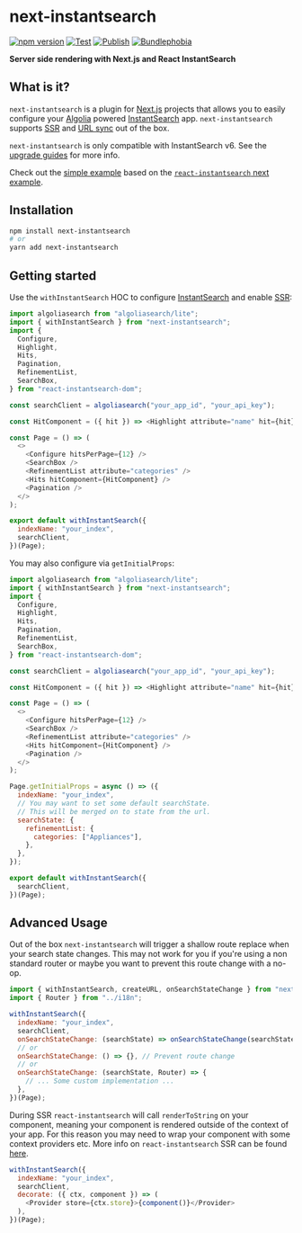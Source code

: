 # next-instantsearch

[![npm version](https://badge.fury.io/js/next-instantsearch.svg)](https://badge.fury.io/js/next-instantsearch)
[![Test](https://github.com/stuart-williams/next-instantsearch/workflows/Test/badge.svg)](https://github.com/stuart-williams/next-instantsearch/actions?query=workflow%3ATest)
[![Publish](https://github.com/stuart-williams/next-instantsearch/workflows/Publish/badge.svg)](https://github.com/stuart-williams/next-instantsearch/actions?query=workflow%3APublish)
[![Bundlephobia](https://badgen.net/bundlephobia/minzip/next-instantsearch)](https://bundlephobia.com/result?p=next-instantsearch)

**Server side rendering with Next.js and React InstantSearch**

## What is it?

`next-instantsearch` is a plugin for [Next.js](https://nextjs.org/) projects that allows you to easily configure your [Algolia](https://www.algolia.com/) powered [InstantSearch](https://www.algolia.com/doc/guides/building-search-ui/what-is-instantsearch/react/) app. `next-instantsearch` supports [SSR](https://www.algolia.com/doc/guides/building-search-ui/going-further/server-side-rendering/react/) and [URL sync](https://www.algolia.com/doc/guides/building-search-ui/going-further/routing-urls/react/) out of the box.

`next-instantsearch` is only compatible with InstantSearch v6. See the [upgrade guides](https://www.algolia.com/doc/guides/building-search-ui/upgrade-guides/react/) for more info.

Check out the [simple example](https://github.com/stuart-williams/next-instantsearch/tree/master/examples/simple) based on the [`react-instantsearch` next example](https://github.com/algolia/react-instantsearch/tree/master/examples/next).

## Installation

```sh
npm install next-instantsearch
# or
yarn add next-instantsearch
```

## Getting started

Use the `withInstantSearch` HOC to configure [InstantSearch](https://www.algolia.com/doc/guides/building-search-ui/what-is-instantsearch/react/#the-instantsearch-root-widget) and enable [SSR](https://www.algolia.com/doc/guides/building-search-ui/going-further/server-side-rendering/react/):

```javascript
import algoliasearch from "algoliasearch/lite";
import { withInstantSearch } from "next-instantsearch";
import {
  Configure,
  Highlight,
  Hits,
  Pagination,
  RefinementList,
  SearchBox,
} from "react-instantsearch-dom";

const searchClient = algoliasearch("your_app_id", "your_api_key");

const HitComponent = ({ hit }) => <Highlight attribute="name" hit={hit} />;

const Page = () => (
  <>
    <Configure hitsPerPage={12} />
    <SearchBox />
    <RefinementList attribute="categories" />
    <Hits hitComponent={HitComponent} />
    <Pagination />
  </>
);

export default withInstantSearch({
  indexName: "your_index",
  searchClient,
})(Page);
```

You may also configure via `getInitialProps`:

```javascript
import algoliasearch from "algoliasearch/lite";
import { withInstantSearch } from "next-instantsearch";
import {
  Configure,
  Highlight,
  Hits,
  Pagination,
  RefinementList,
  SearchBox,
} from "react-instantsearch-dom";

const searchClient = algoliasearch("your_app_id", "your_api_key");

const HitComponent = ({ hit }) => <Highlight attribute="name" hit={hit} />;

const Page = () => (
  <>
    <Configure hitsPerPage={12} />
    <SearchBox />
    <RefinementList attribute="categories" />
    <Hits hitComponent={HitComponent} />
    <Pagination />
  </>
);

Page.getInitialProps = async () => ({
  indexName: "your_index",
  // You may want to set some default searchState.
  // This will be merged on to state from the url.
  searchState: {
    refinementList: {
      categories: ["Appliances"],
    },
  },
});

export default withInstantSearch({
  searchClient,
})(Page);
```

## Advanced Usage

Out of the box `next-instantsearch` will trigger a shallow route replace when your search state changes.
This may not work for you if you're using a non standard router or maybe you want to prevent this route change with a no-op.

```javascript
import { withInstantSearch, createURL, onSearchStateChange } from "next-instantsearch";
import { Router } from "../i18n";

withInstantSearch({
  indexName: "your_index",
  searchClient,
  onSearchStateChange: (searchState) => onSearchStateChange(searchState, Router),
  // or
  onSearchStateChange: () => {}, // Prevent route change
  // or
  onSearchStateChange: (searchState, Router) => {
    // ... Some custom implementation ...
  },
})(Page);
```

During SSR `react-instantsearch` will call `renderToString` on your component, meaning your component is rendered outside of the context of your app. For this reason you may need to wrap your component with some context providers etc. More info on `react-instantsearch` SSR can be found [here](https://www.algolia.com/doc/guides/building-search-ui/going-further/server-side-rendering/react/).

```javascript
withInstantSearch({
  indexName: "your_index",
  searchClient,
  decorate: ({ ctx, component }) => (
    <Provider store={ctx.store}>{component()}</Provider>
  ),
})(Page);
```
